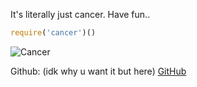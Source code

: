 It's literally just cancer. Have fun..

```js
require('cancer')()
```

![Cancer](https://img.jt3ch.net/cancer.png)

Github: (idk why u want it but here) [GitHub](https://github.com/jpbberry/cancer)